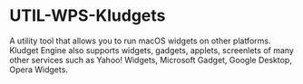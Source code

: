 # UTIL-WPS-Kludgets
A utility tool that allows you to run macOS widgets on other platforms. Kludget Engine also supports widgets, gadgets, applets, screenlets of many other services such as Yahoo! Widgets, Microsoft Gadget, Google Desktop, Opera Widgets.
